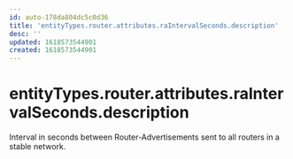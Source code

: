 ```yaml
---
id: auto-178da804dc5c0d36
title: 'entityTypes.router.attributes.raIntervalSeconds.description'
desc: ''
updated: 1618573544901
created: 1618573544901
---
```

# entityTypes.router.attributes.raIntervalSeconds.description

Interval in seconds between Router-Advertisements sent to all routers in a stable network.